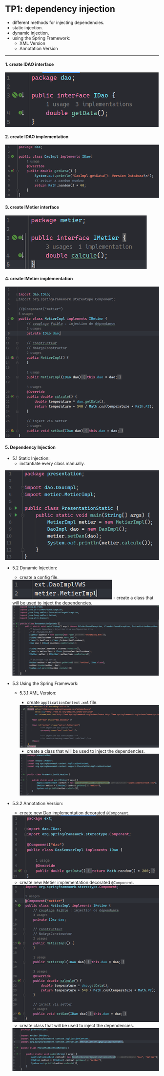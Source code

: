 # TP1: dependency injection

- different methods for injecting dependencies.
- static injection.
- dynamic injection.
- using the Spring Framework:
  - XML Version
  - Annotation Version
---

#### 1. create IDAO interface
<img src="screenshoots/create-IDAO-interface.png" alt="create IDAO interface">

#### 2. create IDAO implementation
<img src="screenshoots/create-IDAO-implementation.png" alt="create IDAO implementation">

#### 3. create IMetier interface
<img src="screenshoots/create-IMetier-interface.png" alt="create IMetier interface">

#### 4. create IMetier implementation
<img src="screenshoots/create-IMetier-Implementation.png" alt="create IMetier implementation">

#### 5. Dependency Injection

- 5.1 Static Injection:
  - instantiate every class manually.
<img src="screenshoots/static-di.png">

- 5.2 Dynamic Injection:
  - create a config file.
  <img src="screenshoots/config-file.png" alt="config file">
  - create a class that will be used to inject the dependencies.
  <img src="screenshoots/dynamic-di.png">

- 5.3 Using the Spring Framework:
  - 5.3.1 XML Version:
    - create `applicationContext.xml` file.
    <img src="screenshoots/applicationContext.png">

    - create a class that will be used to inject the dependencies.
    <img src="screenshoots/spring-xml-version.png">

- 5.3.2 Annotation Version:
  - create new Dao implementation decorated `@Component`.
  <img src="screenshoots/new-dao-impl-with-component.png">

  - create new Metier implementation decorated `@Component`.
  <img src="screenshoots/metier-class-component.png">

  - create class that will be used to inject the dependencies.
  <img src="screenshoots/pres-annotations.png">